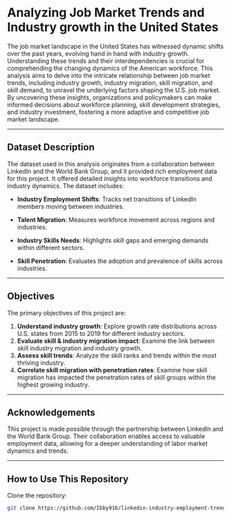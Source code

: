 # Analyzing Job Market Trends and Industry growth in the United States

The job market landscape in the United States has witnessed dynamic shifts over the past years, evolving hand in hand with industry growth. Understanding these trends and their interdependencies is crucial for comprehending the changing dynamics of the American workforce. This analysis aims to delve into the intricate relationship between job market trends, including industry growth, industry migration, skill migration, and skill demand, to unravel the underlying factors shaping the U.S. job market. By uncovering these insights, organizations and policymakers can make informed decisions about workforce planning, skill development strategies, and industry investment, fostering a more adaptive and competitive job market landscape.

---

## Dataset Description
The dataset used in this analysis originates from a collaboration between LinkedIn and the World Bank Group, and it provided rich employment data for this project. It offered detailed insights into workforce transitions and industry dynamics. The dataset includes: 

- **Industry Employment Shifts**: Tracks net transitions of LinkedIn members moving between industries.

- **Talent Migration**: Measures workforce movement across regions and industries.

- **Industry Skills Needs**: Highlights skill gaps and emerging demands within different sectors.
- **Skill Penetration**: Evaluates the adoption and prevalence of skills across industries.

---

## Objectives
The primary objectives of this project are:
1. **Understand industry growth**: Explore growth rate distributions across U.S. states from 2015 to 2019 for different industry sectors.
2. **Evaluate skill & industry migration impact**: Examine the link between skill industry migration and industry growth.
3. **Assess skill trends**:  Analyze the skill ranks and trends within the most thriving industry.
4. **Correlate skill migration with penetration rates**: Examine how skill migration has impacted the penetration rates of skill groups within the highest growing industry.

---


## Acknowledgements
This project is made possible through the partnership between LinkedIn and the World Bank Group. Their collaboration enables access to valuable employment data, allowing for a deeper understanding of labor market dynamics and trends.

---

## How to Use This Repository
Clone the repository:
   ```bash
   git clone https://github.com/Ibby916/linkedin-industry-employment-trends.git
